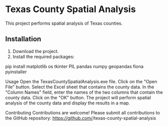 # Texas County Spatial Analysis

This project performs spatial analysis of Texas counties.

## Installation

1. Download the project.
2. Install the required packages:

pip install matplotlib os tkinter PIL pandas numpy geopandas fiona pyinstaller

Usage
Open the TexasCountySpatialAnalysis.exe file.
Click on the "Open File" button.
Select the Excel sheet that contains the county data.
In the "Column Names" field, enter the names of the two columns that contain the county data.
Click on the "OK" button.
The project will perform spatial analysis of the county data and display the results in a map.

Contributing
Contributions are welcome! Please submit all contributions to the GitHub repository: https://github.com/<username>/texas-county-spatial-analysis